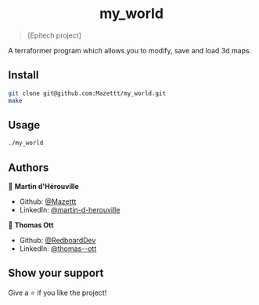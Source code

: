 <h1 align="center">my_world</h1>

> [Epitech project]

A terraformer program which allows you to modify, save and load 3d maps.

## Install

```sh
git clone git@github.com:Mazettt/my_world.git
make
```

## Usage

```sh
./my_world
```

## Authors

👤 **Martin d'Hérouville**

* Github: [@Mazettt](https://github.com/Mazettt)
* LinkedIn: [@martin-d-herouville](https://linkedin.com/in/martin-d-herouville)

👤 **Thomas Ott**

* Github: [@RedboardDev](https://github.com/RedboardDev)
* LinkedIn: [@thomas--ott](https://linkedin.com/in/thomas--ott)

## Show your support

Give a ⭐️ if you like the project!